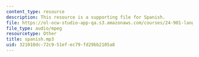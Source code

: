 ```yaml
---
content_type: resource
description: This resource is a supporting file for Spanish.
file: https://ol-ocw-studio-app-qa.s3.amazonaws.com/courses/24-901-language-and-its-structure-i-phonology-fall-2010/321010dc72c951efec79fd29bb2105a8_spanish.mp3
file_type: audio/mpeg
resourcetype: Other
title: spanish.mp3
uid: 321010dc-72c9-51ef-ec79-fd29bb2105a8
---
```

